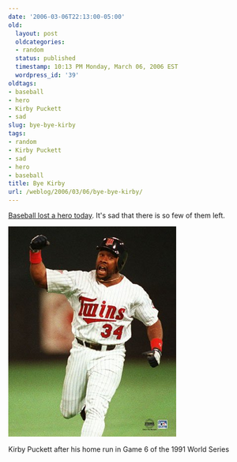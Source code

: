 ```yaml
---
date: '2006-03-06T22:13:00-05:00'
old:
  layout: post
  oldcategories:
  - random
  status: published
  timestamp: 10:13 PM Monday, March 06, 2006 EST
  wordpress_id: '39'
oldtags:
- baseball
- hero
- Kirby Puckett
- sad
slug: bye-bye-kirby
tags:
- random
- Kirby Puckett
- sad
- hero
- baseball
title: Bye Kirby
url: /weblog/2006/03/06/bye-bye-kirby/
---
```


[Baseball lost a hero today](http://www.cnn.com/2006/US/03/06/obit.puckett/index.html).  It's sad that there is so few of them left.

<div class="image caption center">
    <img src="/weblog/media/2006/03/puckettPoster.jpg" alt="Kirby Puckett after his home run in Game 6 of the 1991 World Series">
    <p>Kirby Puckett after his home run in Game 6 of the 1991 World Series</p>
</div>